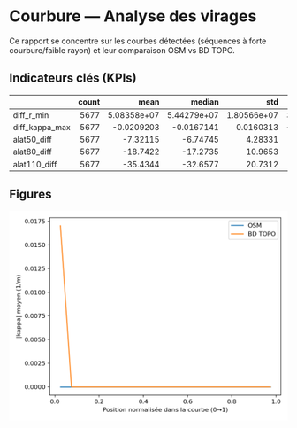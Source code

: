 # Courbure — Analyse des virages

Ce rapport se concentre sur les courbes détectées (séquences à forte courbure/faible rayon) et leur comparaison OSM vs BD TOPO.

## Indicateurs clés (KPIs)

|                |   count |          mean |        median |          std |          q25 |           q75 |          iqr |
|:---------------|--------:|--------------:|--------------:|-------------:|-------------:|--------------:|-------------:|
| diff_r_min     |    5677 |   5.08358e+07 |   5.44279e+07 |  1.80566e+07 |   3.7993e+07 |   6.69628e+07 |  2.89698e+07 |
| diff_kappa_max |    5677 |  -0.0209203   |  -0.0167141   |  0.0160313   |  -0.0301382  |  -0.00818493  |  0.0219532   |
| alat50_diff    |    5677 |  -7.32115     |  -6.74745     |  4.28331     | -12.8601     |  -3.34716     |  9.5129      |
| alat80_diff    |    5677 | -18.7422      | -17.2735      | 10.9653      | -32.9218     |  -8.56873     | 24.353       |
| alat110_diff   |    5677 | -35.4344      | -32.6577      | 20.7312      | -62.2427     | -16.2003      | 46.0424      |

## Figures

![Profil moyen de courbure](out/plots/curves_20250922_175911/mean_kappa_profile.png)
